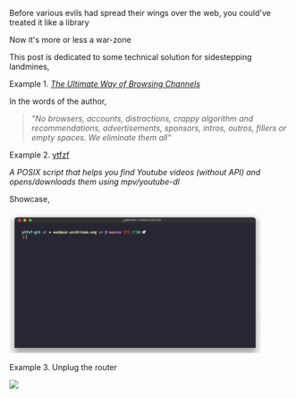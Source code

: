 Before various evils had spread their wings over the web, you could've treated it like a library

Now it's more or less a war-zone

This post is dedicated to some technical solution for sidestepping landmines,

Example 1.  [_The Ultimate Way of Browsing Channels_](https://github.com/LukeSmithxyz/voidrice/pull/1320)

In the words of the author,

> _"No browsers, accounts, distractions, crappy algorithm and recommendations, advertisements, sponsors, intros, outros, fillers or empty spaces. We eliminate them all"_

Example 2. [ytfzf](//ytfzf.github.io/)

_A POSIX script that helps you find Youtube videos (without API) and opens/downloads them using mpv/youtube-dl_

Showcase,

<img src="//github.com/pystardust/ytfzf/raw/master/.assets/ytfzf.gif" style="width: 450px;">

Example 3. Unplug the router

<img src=/pix/50s-twerk.gif style="width:200px">
